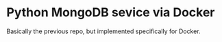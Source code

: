 # Python MongoDB sevice via Docker

Basically the previous repo, but implemented specifically for Docker.
